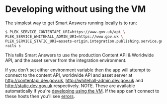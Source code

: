 # Developing without using the VM

The simplest way to get Smart Answers running locally is to run:

```bash
$ PLEK_SERVICE_CONTENTAPI_URI=https://www.gov.uk/api \
PLEK_SERVICE_WHITEHALL_ADMIN_URI=https://www.gov.uk \
PLEK_SERVICE_STATIC_URI=assets-origin.integration.publishing.service.gov.uk \
rails s
```

This tells Smart Answers to use the production Content API & Worldwide API, and the asset server from the integration environment.

If you don't set either environment variable then the app will attempt to connect to the content API, worldwide API and asset server at http://contentapi.dev.gov.uk, http://whitehall-admin.dev.gov.uk and http://static.dev.gov.uk respectively. NOTE. These are available automatically if you're [developing using the VM](developing-using-vm.md). If the app can't connect to these hosts then you'll see [errors](common-errors.md).
